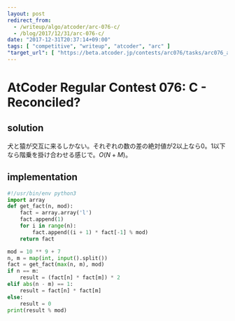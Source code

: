 ```yaml
---
layout: post
redirect_from:
  - /writeup/algo/atcoder/arc-076-c/
  - /blog/2017/12/31/arc-076-c/
date: "2017-12-31T20:37:14+09:00"
tags: [ "competitive", "writeup", "atcoder", "arc" ]
"target_url": [ "https://beta.atcoder.jp/contests/arc076/tasks/arc076_a" ]
---
```


# AtCoder Regular Contest 076: C - Reconciled?

## solution

犬と猿が交互に来るしかない。それぞれの数の差の絶対値が$2$以上なら$0$。$1$以下なら階乗を掛け合わせる感じで。$O(N + M)$。

## implementation

``` python
#!/usr/bin/env python3
import array
def get_fact(n, mod):
    fact = array.array('l')
    fact.append(1)
    for i in range(n):
        fact.append((i + 1) * fact[-1] % mod)
    return fact

mod = 10 ** 9 + 7
n, m = map(int, input().split())
fact = get_fact(max(n, m), mod)
if n == m:
    result = (fact[n] * fact[m]) * 2
elif abs(n - m) == 1:
    result = fact[n] * fact[m]
else:
    result = 0
print(result % mod)
```
